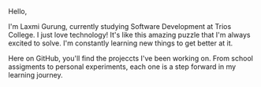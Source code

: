 
Hello,

I'm Laxmi Gurung, currently studying Software Development at Trios College. 
I just love technology! It's like this amazing puzzle that I'm always excited to solve. 
I'm constantly learning new things to get better at it. 

Here on GitHub, you'll find the projeccts I've been working on. From school assigments to 
personal experiments, each one is a step forward in my learning journey. 


<!--
**Laxgrg/Laxgrg** is a ✨ _special_ ✨ repository because its `README.md` (this file) appears on your GitHub profile.

Here are some ideas to get you started:

- 🔭 I’m currently working on ...
- 🌱 I’m currently learning ...
- 👯 I’m looking to collaborate on ...
- 🤔 I’m looking for help with ...
- 💬 Ask me about ...
- 📫 How to reach me: ...
- 😄 Pronouns: ...
- ⚡ Fun fact: ...
-->
